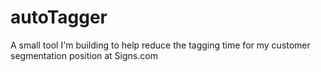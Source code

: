 # autoTagger
A small tool I'm building to help reduce the tagging time for my customer segmentation position at Signs.com
